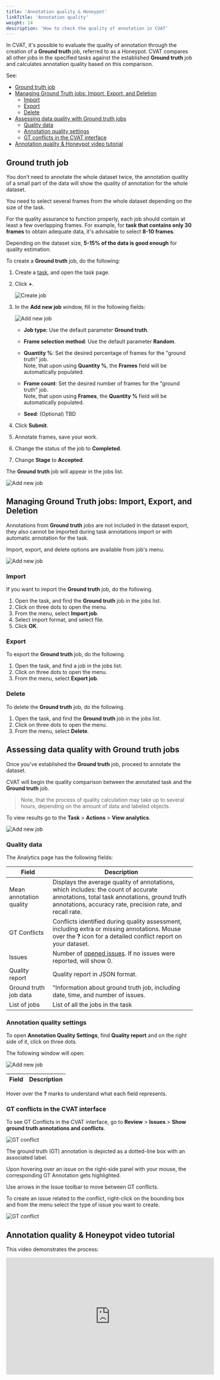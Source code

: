 ```yaml
---
title: 'Annotation quality & Honeypot'
linkTitle: 'Annotation quality'
weight: 14
description: 'How to check the quality of annotation in CVAT'
---
```



In CVAT, it's possible to evaluate the quality of annotation through the creation of a **Ground truth** job, referred to as a Honeypot. CVAT compares all other jobs in the specified tasks against the established **Ground truth** job and calculates annotation quality based on this comparison.


See:

- [Ground truth job](#ground-truth-job)
- [Managing Ground Truth jobs: Import, Export, and Deletion](#managing-ground-truth-jobs-import-export-and-deletion)
  - [Import](#import)
  - [Export](#export)
  - [Delete](#delete)
- [Assessing data quality with Ground truth jobs](#assessing-data-quality-with-ground-truth-jobs)
  - [Quality data](#quality-data)
  - [Annotation quality settings](#annotation-quality-settings)
  - [GT conflicts in the CVAT interface](#gt-conflicts-in-the-cvat-interface)
- [Annotation quality \& Honeypot video tutorial](#annotation-quality--honeypot-video-tutorial)


## Ground truth job

You don’t need to annotate the whole dataset twice, the annotation quality of a small part of
the data will show the quality of annotation for the whole dataset.

You need to select several frames from the whole
dataset depending on the size of the task.

For the quality assurance to function properly, each job should contain at
least a few overlapping frames. For example, for **task that contains only
30 frames** to obtain adequate data, it's advisable to select **8-10 frames**.

Depending on the dataset size, **5-15% of the data is good enough** for quality estimation.

To create a **Ground truth** job, do the following:

1. Create a [task](/docs/manual/basics/create_an_annotation_task/), and open the task page.
2. Click **+**.

   ![Create job](/images/honeypot01.jpg)

3. In the **Add new job** window, fill in the following fields:

   ![Add new job](/images/honeypot02.jpg)

   - **Job type**: Use the default parameter **Ground truth**.
   - **Frame selection method**: Use the default parameter **Random**.
   - **Quantity %**: Set the desired percentage of frames for the "ground truth" job. <br>Note, that upon using **Quantity %**, the **Frames** field will be automatically populated.
   - **Frame count**: Set the desired number of frames for the "ground truth" job. <br>Note, that upon using **Frames**, the **Quantity %** field will be automatically populated.

   - **Seed**: (Optional) TBD

4. Click **Submit**.
5. Annotate frames, save your work.
6. Change the status of the job to **Completed**.
7. Change **Stage** to **Accepted**.

The **Ground truth** job will appear in the jobs list.

![Add new job](/images/honeypot03.jpg)

## Managing Ground Truth jobs: Import, Export, and Deletion

Annotations from **Ground truth** jobs are not included in the dataset export,
they also cannot be imported during task annotations import
or with automatic annotation for the task.

Import, export, and delete options are available from
job's menu.

![Add new job](/images/honeypot04.jpg)

### Import

If you want to import the **Ground truth** job, do the following.

1. Open the task, and find the **Ground truth** job in the jobs list.
2. Click on three dots to open the menu.
3. From the menu, select **Import job**.
4. Select import format, and select file.
5. Click **OK**.

### Export

To export the **Ground truth** job, do the following.

1. Open the task, and find a job in the jobs list.
2. Click on three dots to open the menu.
3. From the menu, select **Export job**.

### Delete

To delete the **Ground truth** job, do the following.

1. Open the task, and find the **Ground truth** job in the jobs list.
2. Click on three dots to open the menu.
3. From the menu, select **Delete**.

## Assessing data quality with Ground truth jobs

Once you've established the **Ground truth** job, proceed to annotate the dataset.

CVAT will begin the quality comparison between the annotated task and the **Ground truth** job.

> Note, that the process of quality calculation may take up to several hours, depending on
> the amount of data and labeled objects.

To view results go to the **Task** > **Actions** >  **View analytics**.


![Add new job](/images/honeypot05.jpg)

### Quality data

The Analytics page has the following fields:

<!--lint disable maximum-line-length-->

|Field| Description|
|---|---|
|Mean annotation quality| Displays the average quality of annotations, which includes: the count of accurate annotations, total task annotations, ground truth annotations, accuracy rate, precision rate, and recall rate.|
|GT Conflicts| Conflicts identified during quality assessment, including extra or missing annotations. Mouse over the **?** icon for a detailed conflict report on your dataset.|
|Issues|Number of [opened issues](/docs/manual/advanced/review/). If no issues were reported, will show 0.|
|Quality report| Quality report in JSON format.|
|Ground truth job data|"Information about ground truth job, including date, time, and number of issues.|
|List of jobs|List of all the jobs in the task|

<!--lint enable maximum-line-length-->

### Annotation quality settings

To open **Annotation Quality Settings**, find
**Quality report** and on the right side of it, click on
three dots.

The following window will open:

![Add new job](/images/honeypot08.jpg)

|Field| Description|
|---|---|

Hover over the **?** marks to understand what each field represents.

###  GT conflicts in the CVAT interface

To see GT Conflicts in the CVAT interface, go to **Review** >
**Issues** > **Show ground truth annotations and conflicts**.

![GT conflict](/images/honeypot06.gif)

The ground truth (GT) annotation is depicted as a dotted-line box with an associated label.

Upon hovering over an issue on the right-side panel with your mouse,
the corresponding GT Annotation gets highlighted.

Use arrows in the Issue toolbar to move between GT conflicts.

To create an issue related to the conflict,
right-click on the bounding box and from the
menu select the type of issue you want to create.

![GT conflict](/images/honeypot07.jpg)

##  Annotation quality & Honeypot video tutorial

This video demonstrates the process:

<iframe width="560" height="315" src="https://www.youtube.com/embed/0HtBnr_CZAM" title="YouTube video player" frameborder="0" allow="accelerometer; autoplay; clipboard-write; encrypted-media; gyroscope; picture-in-picture; web-share" allowfullscreen></iframe>






